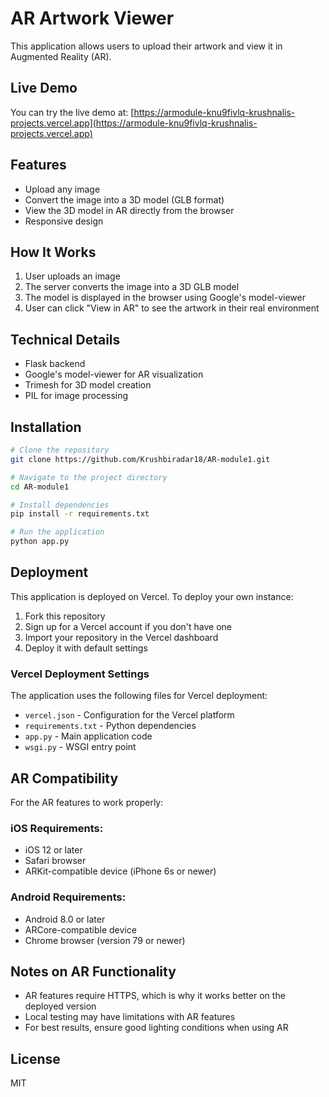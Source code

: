 # AR Artwork Viewer

This application allows users to upload their artwork and view it in Augmented Reality (AR).

## Live Demo

You can try the live demo at: [https://armodule-knu9fivlq-krushnalis-projects.vercel.app](https://armodule-knu9fivlq-krushnalis-projects.vercel.app)

## Features

- Upload any image
- Convert the image into a 3D model (GLB format)
- View the 3D model in AR directly from the browser
- Responsive design

## How It Works

1. User uploads an image
2. The server converts the image into a 3D GLB model
3. The model is displayed in the browser using Google's model-viewer
4. User can click "View in AR" to see the artwork in their real environment

## Technical Details

- Flask backend
- Google's model-viewer for AR visualization
- Trimesh for 3D model creation
- PIL for image processing

## Installation

```bash
# Clone the repository
git clone https://github.com/Krushbiradar18/AR-module1.git

# Navigate to the project directory
cd AR-module1

# Install dependencies
pip install -r requirements.txt

# Run the application
python app.py
```

## Deployment

This application is deployed on Vercel. To deploy your own instance:

1. Fork this repository
2. Sign up for a Vercel account if you don't have one
3. Import your repository in the Vercel dashboard
4. Deploy it with default settings

### Vercel Deployment Settings

The application uses the following files for Vercel deployment:
- `vercel.json` - Configuration for the Vercel platform
- `requirements.txt` - Python dependencies
- `app.py` - Main application code
- `wsgi.py` - WSGI entry point

## AR Compatibility

For the AR features to work properly:

### iOS Requirements:
- iOS 12 or later
- Safari browser
- ARKit-compatible device (iPhone 6s or newer)

### Android Requirements:
- Android 8.0 or later
- ARCore-compatible device
- Chrome browser (version 79 or newer)

## Notes on AR Functionality

- AR features require HTTPS, which is why it works better on the deployed version
- Local testing may have limitations with AR features
- For best results, ensure good lighting conditions when using AR

## License

MIT
